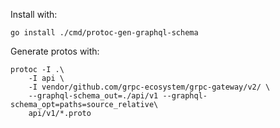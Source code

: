 Install with:
```shell
go install ./cmd/protoc-gen-graphql-schema 
```

Generate protos with:
```shell
protoc -I .\
    -I api \
    -I vendor/github.com/grpc-ecosystem/grpc-gateway/v2/ \
    --graphql-schema_out=./api/v1 --graphql-schema_opt=paths=source_relative\
    api/v1/*.proto
```